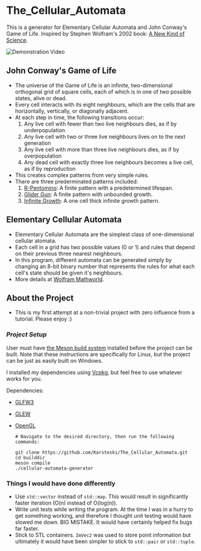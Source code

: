 # The_Cellular_Automata

This is a generator for Elementary Cellular Automata and John Conway's Game of Life.
Inspired by Stephen Wolfram's 2002 book: [A New Kind of Science](https://www.wolframscience.com/nks/).

![Demonstration Video](https://imgur.com/SaEHfmm)
## John Conway's Game of Life

- The universe of the Game of Life is an infinite, two-dimensional orthogonal grid of square cells, each of which is in one of two possible states, alive or dead.
- Every cell interacts with its eight neighbours, which are the cells that are horizontally, vertically, or diagonally adjacent.
- At each step in time, the following transitions occur:
  1. Any live cell with fewer than two live neighbours dies, as if by underpopulation
  2. Any live cell with two or three live neighbours lives on to the next generation
  3. Any live cell with more than three live neighbours dies, as if by overpopulation
  4. Any dead cell with exactly three live neighbours becomes a live cell, as if by reproduction
- This creates complex patterns from very simple rules.
- There are three prederminated patterns included:
  1. [R-Pentomino](https://www.conwaylife.com/wiki/R-pentomino): A finite pattern with a predetermined lifespan.
  2. [Glider Gun](https://conwaylife.com/wiki/Gosper_glider_gun): A finite pattern with unbounded growth.
  3. [Infinite Growth](https://www.conwaylife.com/wiki/Infinite_growth): A one cell thick infinite growth pattern.

## Elementary Cellular Automata

- Elementary Cellular Automata are the simplest class of one-dimensional cellular atomata.
- Each cell in a grid has two possible values (0 or 1) and rules that depend on their previous three nearest neighbours.
- In this program, different automata can be generated simply by changing an 8-bit binary number that represents the rules for what each cell's state should be given it's neighbours.
- More details at [Wolfram Mathworld](https://mathworld.wolfram.com/ElementaryCellularAutomaton.html).

## **About the Project**

- This is my first attempt at a non-trivial project with zero influence from a tutorial. Please enjoy :)

### ***Project Setup***

User must have [the Meson build system](https://mesonbuild.com/) installed before the project can be built. Note that these instructions are specifically for Linux, but the project can be just as easily built on Windows.

I installed my dependencies using [Vcpkg](https://github.com/Microsoft/vcpkg), but feel free to use whatever works for you.

Dependencies:

- [GLFW3](https://www.glfw.org/)
- [GLEW](https://github.com/nigels-com/glew)
- [OpenGL](https://www.opengl.org/)

      # Navigate to the desired directory, then run the following commands:

      git clone https://github.com/Karsteski/The_Cellular_Automata.git
      cd builddir
      meson compile
      ./cellular-automata-generator

### Things I would have done differently

- Use `std::vector` instead of `std::map`. This would result in significantly faster iteration (O(n) instead of O(log(n)).
- Write unit tests while writing the program. At the time I was in a hurry to get something working, and therefore I thought unit testing would have slowed me down. BIG MISTAKE. It would have certainly helped fix bugs far faster.
- Stick to STL containers. `ImVec2` was used to store point information but ultimately it would have been simpler to stick to `std::pair` or `std::tuple`.
